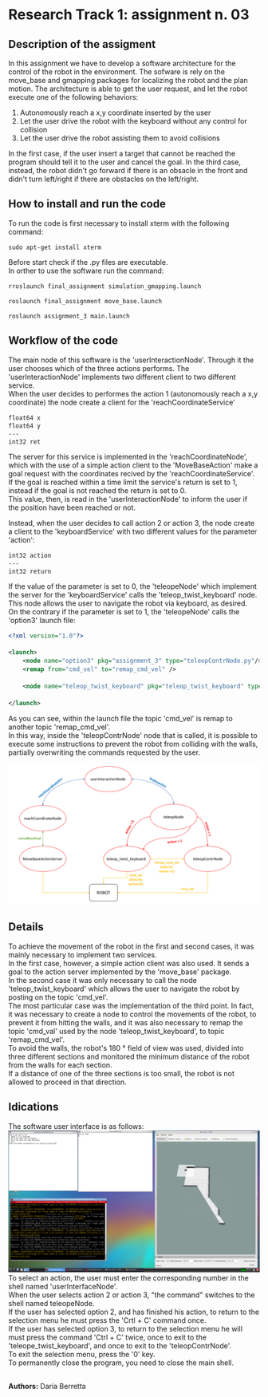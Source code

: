 # Research Track 1: assignment n. 03
## Description of the assigment
In this assignment we have to develop a software architecture for the control of the robot in the environment. The sofware is rely on the move_base and gmapping packages for localizing the robot and the plan motion.
The architecture is able to get the user request, and let the robot execute one of the following behaviors:
1. Autonomously reach a x,y coordinate inserted by the user
2. Let the user drive the robot with the keyboard without any control for collision
3. Let the user drive the robot assisting them to avoid collisions

In the first case, if the user insert a target that cannot be reached the program should tell it to the user and cancel the goal.
In the third case, instead, the robot didn't go forward if there is an obsacle in the front and didn't turn left/right if there are obstacles on the left/right.

## How to install and run the code
To run the code is first necessary to install xterm with the following command:
```
sudo apt-get install xterm
```
Before start check if the .py files are executable.  
In orther to use the software run the command:
```
rroslaunch final_assignment simulation_gmapping.launch
```
```
roslaunch final_assignment move_base.launch
```
```
roslaunch assignment_3 main.launch
```

## Workflow of the code
The main node of this software is the 'userInteractionNode'. Through it the user chooses which of the three actions performs.
The 'userInteractionNode' implements two different client to two different service.  
When the user decides to performes the action 1 (autonomously reach a x,y coordinate) the node create a client for the 'reachCoordinateService'
```
float64 x
float64 y
---
int32 ret
```
The server for this service is implemented in the 'reachCoordinateNode', which with the use of a simple action client to the 'MoveBaseAction' make a goal request with the coordinates recived by the 'reachCoordinateService'.  
If the goal is reached within a time limit the service's return is set to 1, instead if the goal is not reached the return is set to 0.  
This value, then, is read in the 'userInteractionNode' to inform the user if the position have been reached or not.

Instead, when the user decides to call action 2 or action 3, the node create a client to the 'keyboardService' with two different values for the parameter 'action': 
```
int32 action
---
int32 return
```
If the value of the parameter is set to 0, the 'teleopeNode' which implement the server for the 'keyboardService' calls the 'teleop_twist_keyboard' node. This node allows the user to navigate the robot via keyboard, as desired.  
On the contrary if the parameter is set to 1, the 'teleopeNode' calls the 'option3' launch file:
```xml
<?xml version="1.0"?>

<launch>
    <node name="option3" pkg="assignment_3" type="teleopContrNode.py"/>
    <remap from="cmd_vel" to="remap_cmd_vel" />

    <node name="teleop_twist_keyboard" pkg="teleop_twist_keyboard" type="teleop_twist_keyboard.py" output="screen" />

</launch>
```
As you can see, within the launch file the topic 'cmd_vel' is remap to another topic 'remap_cmd_vel'.  
In this way, inside the 'teleopContrNode' node that is called, it is possible to execute some instructions to prevent the robot from colliding with the walls, partially overwriting the commands requested by the user.

![](Immagine.png)

## Details
To achieve the movement of the robot in the first and second cases, it was mainly necessary to implement two services.  
In the first case, however, a simple action client was also used. It sends a goal to the action server implemented by the 'move_base' package.  
In the second case it was only necessary to call the node 'teleop_twist_keyboard' which allows the user to navigate the robot by posting on the topic 'cmd_vel'.  
The most particular case was the implementation of the third point. In fact, it was necessary to create a node to control the movements of the robot, to prevent it from hitting the walls, and it was also necessary to remap the topic 'cmd_val' used by the node 'teleop_twist_keyboard', to topic 'remap_cmd_vel'.  
To avoid the walls, the robot's 180 ° field of view was used, divided into three different sections and monitored the minimum distance of the robot from the walls for each section.  
If a distance of one of the three sections is too small, the robot is not allowed to proceed in that direction.

## Idications
The software user interface is as follows:
![](userInterface.png)
To select an action, the user must enter the corresponding number in the shell named 'userInterfaceNode'.  
When the user selects action 2 or action 3, "the command" switches to the shell named teleopeNode.  
If the user has selected option 2, and has finished his action, to return to the selection menu he must press the 'Crtl + C' command once.  
If the user has selected option 3, to return to the selection menu he will must press the command 'Ctrl + C' twice, once to exit to the 'teleope_twist_keyboard', and once to exit to the 'teleopContrNode'.  
To exit the selection menu, press the '0' key.  
To permanently close the program, you need to close the main shell.

## 
**Authors:** Daria Berretta
